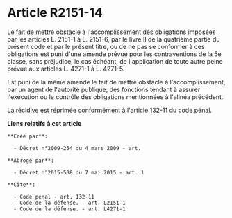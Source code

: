# Article R2151-14

Le fait de mettre obstacle à l'accomplissement des obligations imposées par les articles L. 2151-1 à L. 2151-6, par le livre
II de la quatrième partie du présent code et par le présent titre, ou de ne pas se conformer à ces obligations est puni d'une
amende prévue pour les contraventions de la 5e classe, sans préjudice, le cas échéant, de l'application de toute autre peine
prévue aux articles L. 4271-1 à L. 4271-5. 

Est puni de la même amende le fait de mettre obstacle à l'accomplissement, par un agent de l'autorité publique, des fonctions
tendant à assurer l'exécution ou le contrôle des obligations mentionnées à l'alinéa précédent. 

La récidive est réprimée conformément à l'article 132-11 du code pénal.

**Liens relatifs à cet article**

	**Créé par**:

	  - Décret n°2009-254 du 4 mars 2009 - art.

	**Abrogé par**:

	  - Décret n°2015-508 du 7 mai 2015 - art. 1

	**Cite**:

	  - Code pénal - art. 132-11
	  - Code de la défense. - art. L2151-1
	  - Code de la défense. - art. L4271-1
